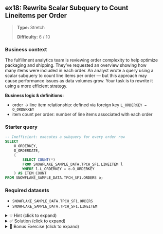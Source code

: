 ## ex18: Rewrite Scalar Subquery to Count Lineitems per Order

> **Type:** Stretch  
>
> **Difficulty:** 6 / 10

### Business context
The fulfillment analytics team is reviewing order complexity to help optimize packaging and shipping. They’ve requested an overview showing how many items were included in each order. An analyst wrote a query using a scalar subquery to count line items per order — but this approach may cause performance issues as data volumes grow. Your task is to rewrite it using a more efficient strategy.

**Business logic & definitions:**
* order → line item relationship: defined via foreign key `L_ORDERKEY = O_ORDERKEY`
* item count per order: number of line items associated with each order


### Starter query
```sql
-- Inefficient: executes a subquery for every order row
SELECT
    O_ORDERKEY,
    O_ORDERDATE,
    (
        SELECT COUNT(*)
        FROM SNOWFLAKE_SAMPLE_DATA.TPCH_SF1.LINEITEM l
        WHERE l.L_ORDERKEY = o.O_ORDERKEY
    ) AS ITEM_COUNT
FROM SNOWFLAKE_SAMPLE_DATA.TPCH_SF1.ORDERS o;
```

### Required datasets

* `SNOWFLAKE_SAMPLE_DATA.TPCH_SF1.ORDERS`
* `SNOWFLAKE_SAMPLE_DATA.TPCH_SF1.LINEITEM`

<details>
<summary>💡 Hint (click to expand)</summary>

#### How to think about it

Instead of counting line items one order at a time, join the `ORDERS` and `LINEITEM` tables and group the results by order. This allows Snowflake to process all rows in bulk rather than through repeated subqueries.

#### Helpful SQL concepts

`JOIN`, `GROUP BY`, `COUNT(*)`

```sql
SELECT col, COUNT(*) FROM table JOIN … GROUP BY col;
```

</details>

<details>
<summary>✅ Solution (click to expand)</summary>

#### Working query

```sql
SELECT
    o.O_ORDERKEY,
    o.O_ORDERDATE,
    COUNT(l.L_LINENUMBER) AS ITEM_COUNT
FROM SNOWFLAKE_SAMPLE_DATA.TPCH_SF1.ORDERS o
JOIN SNOWFLAKE_SAMPLE_DATA.TPCH_SF1.LINEITEM l
    ON o.O_ORDERKEY = l.L_ORDERKEY
GROUP BY o.O_ORDERKEY, o.O_ORDERDATE;
```

#### Why this works

The rewritten query performs a single join between `ORDERS` and `LINEITEM` and groups the results to count items per order. This eliminates the need to scan `LINEITEM` repeatedly — improving performance significantly, especially as `LINEITEM` grows into the millions of rows in production.

#### Business answer

Each order now has a computed count of how many items were shipped — e.g., Order 1005 had 3 items.

#### Take-aways

* Scalar subqueries inside `SELECT` clauses re-scan data per row, which is inefficient at scale.
* Using `JOIN` + `GROUP BY` allows aggregation over all rows in one pass.
* In Snowflake (and SQL in general), avoid row-by-row logic when a set-based operation is available.
* Especially in high-volume tables like `LINEITEM`, subqueries can quickly become the bottleneck.

</details>

<details>
<summary>🎁 Bonus Exercise (click to expand)</summary>

Modify the query to return only the top 10 orders with the **most line items**, sorted in descending order of item count. This will help identify the most complex orders for fulfillment optimization.

</details>
